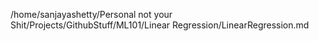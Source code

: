 /home/sanjayashetty/Personal not your Shit/Projects/GithubStuff/ML101/Linear Regression/LinearRegression.md